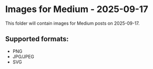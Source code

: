 # Images for Medium - 2025-09-17

This folder will contain images for Medium posts on 2025-09-17.

## Supported formats:
- PNG
- JPG/JPEG
- SVG
